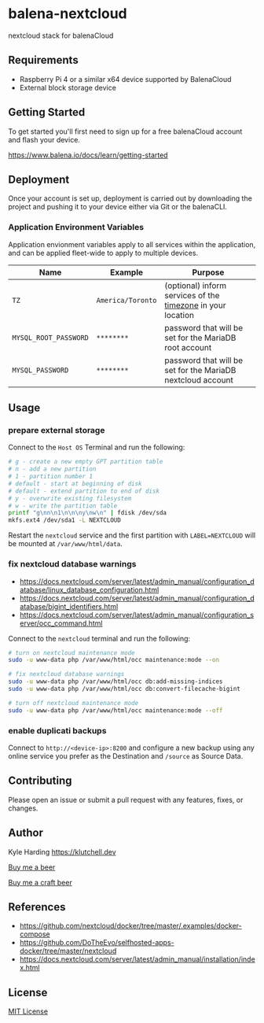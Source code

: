 # balena-nextcloud

nextcloud stack for balenaCloud

## Requirements

- Raspberry Pi 4 or a similar x64 device supported by BalenaCloud
- External block storage device

## Getting Started

To get started you'll first need to sign up for a free balenaCloud account and flash your device.

<https://www.balena.io/docs/learn/getting-started>

## Deployment

Once your account is set up, deployment is carried out by downloading the project and pushing it to your device either via Git or the balenaCLI.

### Application Environment Variables

Application envionment variables apply to all services within the application, and can be applied fleet-wide to apply to multiple devices.

|Name|Example|Purpose|
|---|---|---|
|`TZ`|`America/Toronto`|(optional) inform services of the [timezone](https://en.wikipedia.org/wiki/List_of_tz_database_time_zones) in your location|
|`MYSQL_ROOT_PASSWORD`|`********`|password that will be set for the MariaDB root account|
|`MYSQL_PASSWORD`|`********`|password that will be set for the MariaDB nextcloud account|

## Usage

### prepare external storage

Connect to the `Host OS` Terminal and run the following:

```bash
# g - create a new empty GPT partition table
# n - add a new partition
# 1 - partition number 1
# default - start at beginning of disk
# default - extend partition to end of disk
# y - overwrite existing filesystem
# w - write the partition table
printf "g\nn\n1\n\n\ny\nw\n" | fdisk /dev/sda
mkfs.ext4 /dev/sda1 -L NEXTCLOUD
```

Restart the `nextcloud` service and the first partition with `LABEL=NEXTCLOUD` will be mounted at `/var/www/html/data`.

### fix nextcloud database warnings

- <https://docs.nextcloud.com/server/latest/admin_manual/configuration_database/linux_database_configuration.html>
- <https://docs.nextcloud.com/server/latest/admin_manual/configuration_database/bigint_identifiers.html>
- <https://docs.nextcloud.com/server/latest/admin_manual/configuration_server/occ_command.html>

Connect to the `nextcloud` terminal and run the following:

```bash
# turn on nextcloud maintenance mode
sudo -u www-data php /var/www/html/occ maintenance:mode --on

# fix nextcloud database warnings
sudo -u www-data php /var/www/html/occ db:add-missing-indices
sudo -u www-data php /var/www/html/occ db:convert-filecache-bigint

# turn off nextcloud maintenance mode
sudo -u www-data php /var/www/html/occ maintenance:mode --off
```

### enable duplicati backups

Connect to `http://<device-ip>:8200` and configure a new backup using any online service you prefer as the Destination and `/source` as Source Data.

## Contributing

Please open an issue or submit a pull request with any features, fixes, or changes.

## Author

Kyle Harding <https://klutchell.dev>

[Buy me a beer](https://kyles-tip-jar.myshopify.com/cart/31356319498262:1?channel=buy_button)

[Buy me a craft beer](https://kyles-tip-jar.myshopify.com/cart/31356317859862:1?channel=buy_button)

## References

- <https://github.com/nextcloud/docker/tree/master/.examples/docker-compose>
- <https://github.com/DoTheEvo/selfhosted-apps-docker/tree/master/nextcloud>
- <https://docs.nextcloud.com/server/latest/admin_manual/installation/index.html>

## License

[MIT License](./LICENSE)
